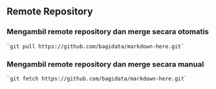 ## Remote Repository

### Mengambil remote repository dan merge secara otomatis
    `git pull https://github.com/bagidata/markdown-here.git`

### Mengambil remote repository dan merge secara manual
    `git fetch https://github.com/bagidata/markdown-here.git`

